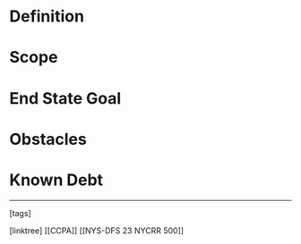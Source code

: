 # Definition

# Scope

# End State Goal

# Obstacles

# Known Debt












___
[tags] 


[linktree]
[[CCPA]]
[[NYS-DFS 23 NYCRR 500]]